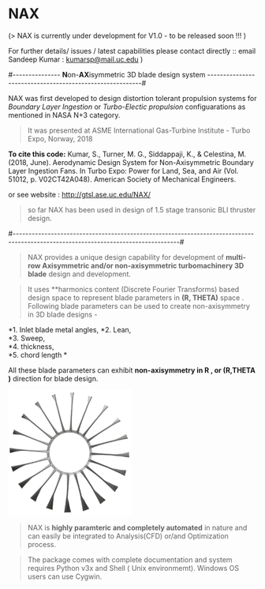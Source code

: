 # NAX

(> NAX is currently under development for V1.0 - to be released soon !!! ) 

 For further details/ issues / latest capabilities please contact directly :: email Sandeep Kumar : kumarsp@mail.uc.edu )

#---------------      **N**on-**AX**isymmetric 3D blade design system      ---------------------------------------------------------#

NAX was first developed to design distortion tolerant propulsion systems for *Boundary Layer Ingestion* or *Turbo-Electic propulsion* configuarations as mentioned in NASA N+3 category.

> It was presented at ASME International Gas-Turbine Institute - Turbo Expo, Norway, 2018

**To cite this code:**
Kumar, S., Turner, M. G., Siddappaji, K., & Celestina, M. (2018, June). Aerodynamic Design System for Non-Axisymmetric Boundary Layer Ingestion Fans. In Turbo Expo: Power for Land, Sea, and Air (Vol. 51012, p. V02CT42A048). American Society of Mechanical Engineers.

or see website : http://gtsl.ase.uc.edu/NAX/

> so far NAX has been used in design of 1.5 stage transonic BLI thruster design.

#----------------------------------------------------------------------------------------------------------------------------------#

> NAX provides a unique design capability for development of **multi-row Axisymmetric and/or non-axisymmetric turbomachinery 3D blade** design and development. 

> It uses **harmonics content (Discrete Fourier Transforms) based design space to represent blade parameters in **(R, THETA)** space . 
Following blade parameters can be used to create non-axisymmetry in 3D blade designs - 

*1. Inlet blade metal angles, 
*2. Lean,  
*3. Sweep,  
*4. thickness,  
*5. chord length *

All these blade parameters can exhibit **non-axisymmetry in R , or (R,THETA )** direction for blade design.

<img src="archives/nax_logo.png" width="250">

> NAX is **highly paramteric and completely automated** in nature and can easily be integrated to Analysis(CFD) or/and Optimization process.

>The package comes with complete documentation and system requires Python v3x and Shell ( Unix environmemt). Windows OS users can use Cygwin. 

